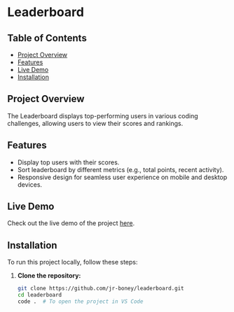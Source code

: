 # Leaderboard

## Table of Contents

- [Project Overview](#project-overview)
- [Features](#features)
- [Live Demo](#live-demo)
- [Installation](#installation)


## Project Overview

The Leaderboard displays top-performing users in various coding challenges, allowing users to view their scores and rankings.

## Features

- Display top users with their scores.
- Sort leaderboard by different metrics (e.g., total points, recent activity).
- Responsive design for seamless user experience on mobile and desktop devices.

## Live Demo

Check out the live demo of the project [here](https://1eader60ard.netlify.app/).

## Installation

To run this project locally, follow these steps:

1. **Clone the repository:**

   ```bash
   git clone https://github.com/jr-boney/leaderboard.git
   cd leaderboard
   code .  # To open the project in VS Code
